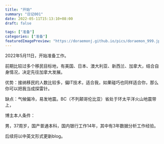 ```yaml
---
title: "开始"
summary: "日记001"
date: 2022-05-11T15:13:10+08:00
draft: false

tags: ["准备"]
categories: ["准备"]
featuredImagePreview: "https://doraemonj.github.io/pics/doraemon_999.jpeg"
---
```


2022年5月11日，开始准备工作。

前期比较过多个移民目标地，有美国、日本、澳大利亚、新西兰、加拿大，结合自身情况，决定先往加拿大发展。

优势：接纳移民的人数比较多，偏IT技术，适合我，如果碰巧也同样适合你，那么你可以把我当成探雷针。

缺点：气候偏冷，易发地震。BC（不列颠哥伦比亚）省处于环太平洋火山地震带上，

博主本人条件：

男，37周岁，国产普通本科，国内银行工作14年，其中有3年数据分析工作经验。

后续将以中英文形式更新blog。









